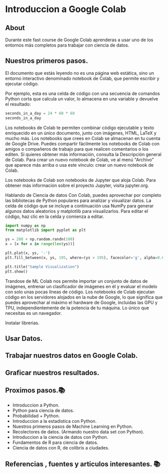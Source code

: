 # Introduccion a Google Colab

## About

Durante este fast course de Google Colab aprenderas a usar uno de los entornos más completos para trabajar con ciencia de datos.
 

## Nuestros primeros pasos.

El documento que estás leyendo no es una página web estática, sino un entorno interactivo denominado notebook de Colab, que permite escribir y ejecutar código.

Por ejemplo, esta es una celda de código con una secuencia de comandos Python corta que calcula un valor, lo almacena en una variable y devuelve el resultado: 

``` python
seconds_in_a_day = 24 * 60 * 60
seconds_in_a_day
```

Los notebooks de Colab te permiten combinar código ejecutable y texto enriquecido en un único documento, junto con imágenes, HTML, LaTeX y mucho más. Los notebooks que crees en Colab se almacenan en tu cuenta de Google Drive. Puedes compartir fácilmente los notebooks de Colab con amigos o compañeros de trabajo para que realicen comentarios o los editen. Si quieres obtener más información, consulta la Descripción general de Colab. Para crear un nuevo notebook de Colab, ve al menú "Archivo" que aparece más arriba o usa este vínculo: crear un nuevo notebook de Colab.

Los notebooks de Colab son notebooks de Jupyter que aloja Colab. Para obtener más información sobre el proyecto Jupyter, visita jupyter.org.


Hablando de Ciencia de datos
Con Colab, puedes aprovechar por completo las bibliotecas de Python populares para analizar y visualizar datos. La celda de código que se incluye a continuación usa NumPy para generar algunos datos aleatorios y matplotlib para visualizarlos. Para editar el código, haz clic en la celda y comienza a editar.

``` python
import numpy as np
from matplotlib import pyplot as plt

ys = 200 + np.random.randn(100)
x = [x for x in range(len(ys))]

plt.plot(x, ys, '-')
plt.fill_between(x, ys, 195, where=(ys > 195), facecolor='g', alpha=0.6)

plt.title("Sample Visualization")
plt.show()
```
Trandose de ML
Colab nos permite importar un conjunto de datos de imágenes, entrenar un clasificador de imágenes en él y evaluar el modelo con solo unas pocas líneas de código. Los notebooks de Colab ejecutan código en los servidores alojados en la nube de Google, lo que significa que puedes aprovechar al máximo el hardware de Google, incluidas las GPU y TPU, independientemente de la potencia de tu máquina. Lo único que necesitas es un navegador.

Instalar librerias.

## Usar Datos.

## Trabajar nuestros datos en Google Colab.

## Graficar nuestros resultados.

## Proximos pasos.📚

* Introduccion a Python.
* Python para ciencia de datos.
* Probabilidad + Python.
* Introduccion a la estadistica con Python.
* Nuestros primeros pasos de Machine Learning en Python.
* Recolectores de datos. (Armando nuestro data set con Python).
* Introduccion a la ciencia de datos con Python.
* Fundamentos de R para ciencia de datos.
* Ciencia de datos con R, de colibris a ciudades.

## Referencias , fuentes y articulos interesantes.  📚

